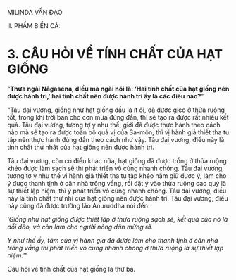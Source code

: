 MILINDA VẤN ĐẠO

II. PHẨM BIỂN CẢ:

# 3. CÂU HỎI VỀ TÍNH CHẤT CỦA HẠT GIỐNG

“**Thưa ngài Nāgasena, điều mà ngài nói là: ‘Hai tính chất của hạt giống nên được hành trì,’ hai tính chất nên được hành trì ấy là các điều nào?**”

“Tâu đại vương, giống như hạt giống dầu là ít ỏi, đã được gieo ở thửa ruộng tốt, trong khi trời ban cho cơn mưa đúng đắn, thì sẽ tạo ra được rất nhiều kết quả. Tâu đại vương, tương tợ y như thế, giới đã được thực hành theo cách nào mà sẽ tạo ra được toàn bộ quả vị của Sa-môn, thì vị hành giả thiết tha tu tập nên thực hành đúng đắn theo cách như vậy. Tâu đại vương, điều này là tính chất thứ nhất của hạt giống nên được hành trì.

Tâu đại vương, còn có điều khác nữa, hạt giống đã được trồng ở thửa ruộng khéo được làm sạch sẽ thì phát triển vô cùng nhanh chóng. Tâu đại vương, tương tợ y như thế vị hành giả thiết tha tu tập khéo nắm giữ được ý, làm cho ý được thanh tịnh ở căn nhà trống vắng, rồi đặt ý vào thửa ruộng cao quý là sự thiết lập niệm, thì ý phát triển vô cùng nhanh chóng. Tâu đại vương, điều này là tính chất thứ nhì của hạt giống nên được hành trì. Tâu đại vương, điều này cũng đã được trưởng lão Anuruddha nói đến:

‘_Giống như hạt giống được thiết lập ở thửa ruộng sạch sẽ, kết quả của nó là dồi dào, và còn làm cho người nông dân mừng rỡ._

_Y như thế ấy, tâm của vị hành giả đã được làm cho thanh tịnh ở căn nhà trống vắng thì phát triển vô cùng nhanh chóng ở thửa ruộng là sự thiết lập niệm._’”

Câu hỏi về tính chất của hạt giống là thứ ba.

